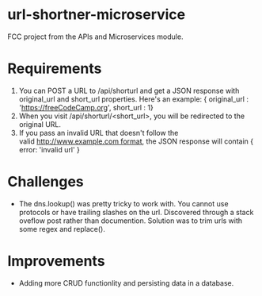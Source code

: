 # url-shortner-microservice

FCC project from the APIs and Microservices module.

# Requirements

1. You can POST a URL to /api/shorturl and get a JSON response with original_url and short_url properties. Here's an example: { original_url : 'https://freeCodeCamp.org', short_url : 1}
2. When you visit /api/shorturl/<short_url>, you will be redirected to the original URL.
3. If you pass an invalid URL that doesn't follow the valid http://www.example.com format, the JSON response will contain { error: 'invalid url' }

# Challenges

- The dns.lookup() was pretty tricky to work with. You cannot use protocols or have trailing slashes on the url. Discovered through a stack oveflow post rather than documention. Solution was to trim urls with some regex and replace().

# Improvements

- Adding more CRUD functionlity and persisting data in a database.
